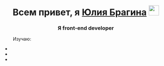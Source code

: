 <h1 align="center">Всем привет, я
  <a href="https://daniilshat.ru/" target="_blank">Юлия Брагина</a> 
  <img src="https://github.com/blackcater/blackcater/raw/main/images/Hi.gif" height="32"/>
</h1>
<h3 align="center">Я front-end developer</h3>
<ul align="left">Изучаю: </ul>
<li></li>
<li></li>
<li></li>



<!--
**JuliaBragina/JuliaBragina** is a ✨ _special_ ✨ repository because its `README.md` (this file) appears on your GitHub profile.

Here are some ideas to get you started:

- 🔭 I’m currently working on ...
- 🌱 I’m currently learning ...
- 👯 I’m looking to collaborate on ...
- 🤔 I’m looking for help with ...
- 💬 Ask me about ...
- 📫 How to reach me: ...
- 😄 Pronouns: ...
- ⚡ Fun fact: ...
-->
